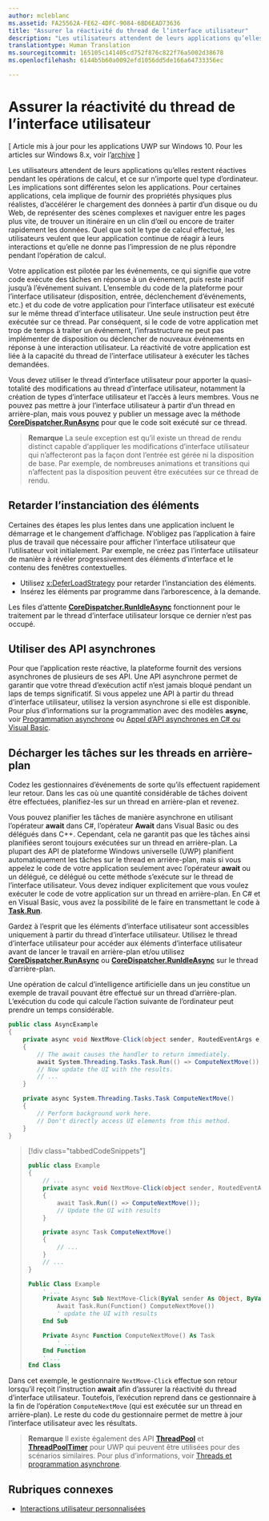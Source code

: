 ```yaml
---
author: mcleblanc
ms.assetid: FA25562A-FE62-4DFC-9084-6BD6EAD73636
title: "Assurer la réactivité du thread de l’interface utilisateur"
description: "Les utilisateurs attendent de leurs applications qu’elles restent réactives pendant les opérations de calcul, et ce sur n’importe quel type d’ordinateur."
translationtype: Human Translation
ms.sourcegitcommit: 165105c141405cd752f876c822f76a5002d38678
ms.openlocfilehash: 6144b5b60a0092efd1056dd5de166a64733356ec

---
```

# Assurer la réactivité du thread de l’interface utilisateur

\[ Article mis à jour pour les applications UWP sur Windows 10. Pour les articles sur Windows 8.x, voir l’[archive](http://go.microsoft.com/fwlink/p/?linkid=619132) \]

Les utilisateurs attendent de leurs applications qu’elles restent réactives pendant les opérations de calcul, et ce sur n’importe quel type d’ordinateur. Les implications sont différentes selon les applications. Pour certaines applications, cela implique de fournir des propriétés physiques plus réalistes, d’accélérer le chargement des données à partir d’un disque ou du Web, de représenter des scènes complexes et naviguer entre les pages plus vite, de trouver un itinéraire en un clin d’œil ou encore de traiter rapidement les données. Quel que soit le type de calcul effectué, les utilisateurs veulent que leur application continue de réagir à leurs interactions et qu’elle ne donne pas l’impression de ne plus répondre pendant l’opération de calcul.

Votre application est pilotée par les événements, ce qui signifie que votre code exécute des tâches en réponse à un événement, puis reste inactif jusqu’à l’événement suivant. L’ensemble du code de la plateforme pour l’interface utilisateur (disposition, entrée, déclenchement d’événements, etc.) et du code de votre application pour l’interface utilisateur est exécuté sur le même thread d’interface utilisateur. Une seule instruction peut être exécutée sur ce thread. Par conséquent, si le code de votre application met trop de temps à traiter un événement, l’infrastructure ne peut pas implémenter de disposition ou déclencher de nouveaux événements en réponse à une interaction utilisateur. La réactivité de votre application est liée à la capacité du thread de l’interface utilisateur à exécuter les tâches demandées.

Vous devez utiliser le thread d’interface utilisateur pour apporter la quasi-totalité des modifications au thread d’interface utilisateur, notamment la création de types d’interface utilisateur et l’accès à leurs membres. Vous ne pouvez pas mettre à jour l’interface utilisateur à partir d’un thread en arrière-plan, mais vous pouvez y publier un message avec la méthode [**CoreDispatcher.RunAsync**](https://msdn.microsoft.com/library/windows/apps/Hh750317) pour que le code soit exécuté sur ce thread.

> **Remarque** La seule exception est qu’il existe un thread de rendu distinct capable d’appliquer les modifications d’interface utilisateur qui n’affecteront pas la façon dont l’entrée est gérée ni la disposition de base. Par exemple, de nombreuses animations et transitions qui n’affectent pas la disposition peuvent être exécutées sur ce thread de rendu.

## Retarder l’instanciation des éléments

Certaines des étapes les plus lentes dans une application incluent le démarrage et le changement d’affichage. N’obligez pas l’application à faire plus de travail que nécessaire pour afficher l’interface utilisateur que l’utilisateur voit initialement. Par exemple, ne créez pas l’interface utilisateur de manière à révéler progressivement des éléments d’interface et le contenu des fenêtres contextuelles.

-   Utilisez [x:DeferLoadStrategy](https://msdn.microsoft.com/library/windows/apps/Mt204785) pour retarder l’instanciation des éléments.
-   Insérez les éléments par programme dans l’arborescence, à la demande.

Les files d’attente [**CoreDispatcher.RunIdleAsync**](https://msdn.microsoft.com/library/windows/apps/Hh967918) fonctionnent pour le traitement par le thread d’interface utilisateur lorsque ce dernier n’est pas occupé.

## Utiliser des API asynchrones

Pour que l’application reste réactive, la plateforme fournit des versions asynchrones de plusieurs de ses API. Une API asynchrone permet de garantir que votre thread d’exécution actif n’est jamais bloqué pendant un laps de temps significatif. Si vous appelez une API à partir du thread d’interface utilisateur, utilisez la version asynchrone si elle est disponible. Pour plus d’informations sur la programmation avec des modèles **async**, voir [Programmation asynchrone](https://msdn.microsoft.com/library/windows/apps/Mt187335) ou [Appel d’API asynchrones en C# ou Visual Basic](https://msdn.microsoft.com/library/windows/apps/Mt187337).

## Décharger les tâches sur les threads en arrière-plan

Codez les gestionnaires d’événements de sorte qu’ils effectuent rapidement leur retour. Dans les cas où une quantité considérable de tâches doivent être effectuées, planifiez-les sur un thread en arrière-plan et revenez.

Vous pouvez planifier les tâches de manière asynchrone en utilisant l’opérateur **await** dans C#, l’opérateur **Await** dans Visual Basic ou des délégués dans C++. Cependant, cela ne garantit pas que les tâches ainsi planifiées seront toujours exécutées sur un thread en arrière-plan. La plupart des API de plateforme Windows universelle (UWP) planifient automatiquement les tâches sur le thread en arrière-plan, mais si vous appelez le code de votre application seulement avec l’opérateur **await** ou un délégué, ce délégué ou cette méthode s’exécute sur le thread de l’interface utilisateur. Vous devez indiquer explicitement que vous voulez exécuter le code de votre application sur un thread en arrière-plan. En C# et en Visual Basic, vous avez la possibilité de le faire en transmettant le code à [**Task.Run**](https://msdn.microsoft.com/library/windows/apps/xaml/system.threading.tasks.task.run.aspx).

Gardez à l’esprit que les éléments d’interface utilisateur sont accessibles uniquement à partir du thread d’interface utilisateur. Utilisez le thread d’interface utilisateur pour accéder aux éléments d’interface utilisateur avant de lancer le travail en arrière-plan et/ou utilisez [**CoreDispatcher.RunAsync**](https://msdn.microsoft.com/library/windows/apps/Hh750317) ou [**CoreDispatcher.RunIdleAsync**](https://msdn.microsoft.com/library/windows/apps/Hh967918) sur le thread d’arrière-plan.

Une opération de calcul d’intelligence artificielle dans un jeu constitue un exemple de travail pouvant être effectué sur un thread d’arrière-plan. L’exécution du code qui calcule l’action suivante de l’ordinateur peut prendre un temps considérable.

```csharp
public class AsyncExample
{
    private async void NextMove-Click(object sender, RoutedEventArgs e)
    {
        // The await causes the handler to return immediately.
        await System.Threading.Tasks.Task.Run(() => ComputeNextMove());
        // Now update the UI with the results.
        // ...
    }

    private async System.Threading.Tasks.Task ComputeNextMove()
    {
        // Perform background work here.
        // Don't directly access UI elements from this method.
    }
}
```

> [!div class="tabbedCodeSnippets"]
> ```csharp
> public class Example
> {
>     // ...
>     private async void NextMove-Click(object sender, RoutedEventArgs e)
>     {
>         await Task.Run(() => ComputeNextMove());
>         // Update the UI with results
>     }
> 
>     private async Task ComputeNextMove()
>     {
>         // ...
>     }
>     // ...
> }
> ```
> ```vb
> Public Class Example
>     ' ...
>     Private Async Sub NextMove-Click(ByVal sender As Object, ByVal e As RoutedEventArgs)
>         Await Task.Run(Function() ComputeNextMove())
>         ' update the UI with results
>     End Sub
> 
>     Private Async Function ComputeNextMove() As Task
>         ' ...
>     End Function
>     ' ...
> End Class
> ```

Dans cet exemple, le gestionnaire `NextMove-Click` effectue son retour lorsqu’il reçoit l’instruction **await** afin d’assurer la réactivité du thread d’interface utilisateur. Toutefois, l’exécution reprend dans ce gestionnaire à la fin de l’opération `ComputeNextMove` (qui est exécutée sur un thread en arrière-plan). Le reste du code du gestionnaire permet de mettre à jour l’interface utilisateur avec les résultats.

> **Remarque** Il existe également des API [**ThreadPool**](https://msdn.microsoft.com/library/windows/apps/BR229621) et [**ThreadPoolTimer**](https://msdn.microsoft.com/library/windows/apps/windows.system.threading.threadpooltimer.aspx) pour UWP qui peuvent être utilisées pour des scénarios similaires. Pour plus d’informations, voir [Threads et programmation asynchrone](https://msdn.microsoft.com/library/windows/apps/Mt187340).

## Rubriques connexes

* [Interactions utilisateur personnalisées](https://msdn.microsoft.com/library/windows/apps/Mt185599)




<!--HONumber=Jun16_HO4-->


